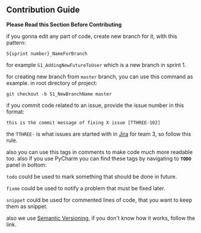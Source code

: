 ## Contribution Guide
**Please Read this Section Before Contributing**

if you gonna edit any part of code, create new branch for it, with this pattern:

```
S{sprint number}_NameForBranch
```
for example `S1_AddingNewFutureToUser` which is a new branch in sprint 1.

for creating new branch from `master` branch, you can use this command as example. in root directory of project:

```git
git checkout -b S1_NewBranchName master
```

if you commit code related to an issue, provide the issue number in this format:
```
this is the commit message of fixing X issue [TTHREE-102]
```
the `TTHREE-` is what issues are started with in [Jira](http://jira.rahnemacollege.com) for team 3, so follow this rule.

also you can use this tags in comments to make code much more readable too.
also if you use PyCharm you can find these tags by navigating to **`TODO`** panel in bottom:

`todo` could be used to mark something that should be done in future.

`fixme` could be used to notify a problem that must be fixed later.

`snippet` could be used for commented lines of code, that you want to keep them as snippet.

also we use [Semantic Versioning](https://semver.org/), if you don't know how it works, follow the link.

